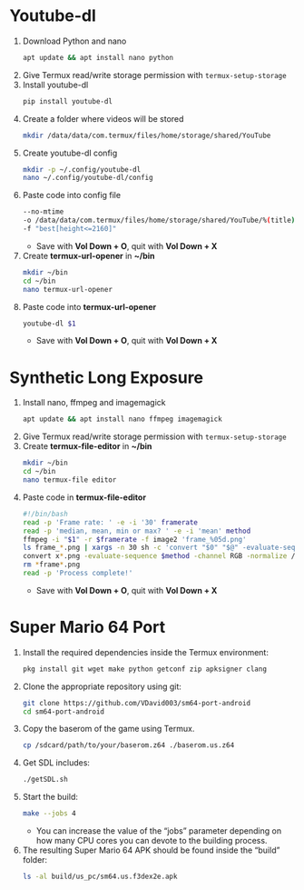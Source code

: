 # Youtube-dl
  
1. Download Python and nano
    ```bash
    apt update && apt install nano python
    ```
1. Give Termux read/write storage permission with `termux-setup-storage`
1. Install youtube-dl
    ```bash
    pip install youtube-dl
    ```
1. Create a folder where videos will be stored
    ```bash
    mkdir /data/data/com.termux/files/home/storage/shared/YouTube
    ```
1. Create youtube-dl config
    ```bash
    mkdir -p ~/.config/youtube-dl
    nano ~/.config/youtube-dl/config
    ```
1. Paste code into config file
    ```bash
    --no-mtime
    -o /data/data/com.termux/files/home/storage/shared/YouTube/%(title)s.%(ext)s
    -f "best[height<=2160]"
    ```
    * Save with **Vol Down + O**, quit with **Vol Down + X**
1. Create **termux-url-opener** in **~/bin**
    ```bash
    mkdir ~/bin
    cd ~/bin
    nano termux-url-opener
    ```
1. Paste code into **termux-url-opener**
    ```bash
    youtube-dl $1
    ```
    * Save with **Vol Down + O**, quit with **Vol Down + X**
    
     
# Synthetic Long Exposure
  
1. Install nano, ffmpeg and imagemagick
    ```bash
    apt update && apt install nano ffmpeg imagemagick
    ```
1. Give Termux read/write storage permission with `termux-setup-storage`
1. Create **termux-file-editor** in **~/bin**
    ```bash
    mkdir ~/bin
    cd ~/bin
    nano termux-file editor
    ```
1. Paste code in **termux-file-editor**
    ```bash
    #!/bin/bash
    read -p 'Frame rate: ' -e -i '30' framerate
    read -p 'median, mean, min or max? ' -e -i 'mean' method
    ffmpeg -i "$1" -r $framerate -f image2 'frame_%05d.png'
    ls frame_*.png | xargs -n 30 sh -c 'convert "$0" "$@" -evaluate-sequence '$method' "x$0" '
    convert x*.png -evaluate-sequence $method -channel RGB -normalize /storage/emulated/0/Download/final.png
    rm *frame*.png
    read -p 'Process complete!'
    ```
    * Save with **Vol Down + O**, quit with **Vol Down + X**


# Super Mario 64 Port

1. Install the required dependencies inside the Termux environment:
    ```bash
    pkg install git wget make python getconf zip apksigner clang
    ```
1. Clone the appropriate repository using git:
    ```bash
    git clone https://github.com/VDavid003/sm64-port-android
    cd sm64-port-android
    ```
1. Copy the baserom of the game using Termux.
    ```bash
    cp /sdcard/path/to/your/baserom.z64 ./baserom.us.z64
    ```
1. Get SDL includes:
    ```bash
    ./getSDL.sh
    ```
1. Start the build:
    ```bash
    make --jobs 4
    ```
    * You can increase the value of the “jobs” parameter depending on how many CPU cores you can devote to the building process.
1. The resulting Super Mario 64 APK should be found inside the “build” folder:
    ```bash
    ls -al build/us_pc/sm64.us.f3dex2e.apk
    ```
